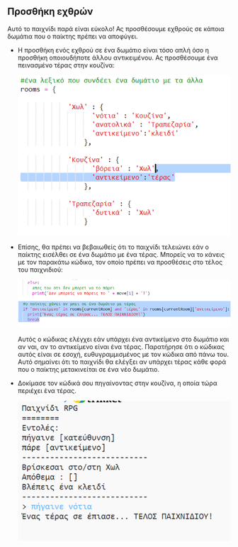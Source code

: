 ## Προσθήκη εχθρών

Αυτό το παιχνίδι παρά είναι εύκολο! Ας προσθέσουμε εχθρούς σε κάποια δωμάτια που ο παίκτης πρέπει να αποφύγει.

+ Η προσθήκη ενός εχθρού σε ένα δωμάτιο είναι τόσο απλή όσο η προσθήκη οποιουδήποτε άλλου αντικειμένου. Ας προσθέσουμε ένα πεινασμένο τέρας στην κουζίνα:
    
    ![screenshot](images/rpg-monster-dict.png)

+ Επίσης, θα πρέπει να βεβαιωθείς ότι το παιχνίδι τελειώνει εάν ο παίκτης εισέλθει σε ένα δωμάτιο με ένα τέρας. Μπορείς να το κάνεις με τον παρακάτω κώδικα, τον οποίο πρέπει να προσθέσεις στο τέλος του παιχνιδιού:
    
    ![screenshot](images/rpg-monster-code.png)
    
    Αυτός ο κώδικας ελέγχει εάν υπάρχει ένα αντικείμενο στο δωμάτιο και αν ναι, αν το αντικείμενο είναι ένα τέρας. Παρατήρησε ότι ο κώδικας αυτός είναι σε εσοχή, ευθυγραμμισμένος με τον κώδικα από πάνω του. Αυτό σημαίνει ότι το παιχνίδι θα ελέγξει αν υπάρχει τέρας κάθε φορά που ο παίκτης μετακινείται σε ένα νέο δωμάτιο.

+ Δοκίμασε τον κώδικά σου πηγαίνοντας στην κουζίνα, η οποία τώρα περιέχει ένα τέρας.
    
    ![screenshot](images/rpg-monster-test.png)